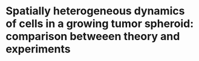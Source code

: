 # **Spatially heterogeneous dynamics of cells in a growing tumor spheroid: comparison betweeen theory and experiments**
